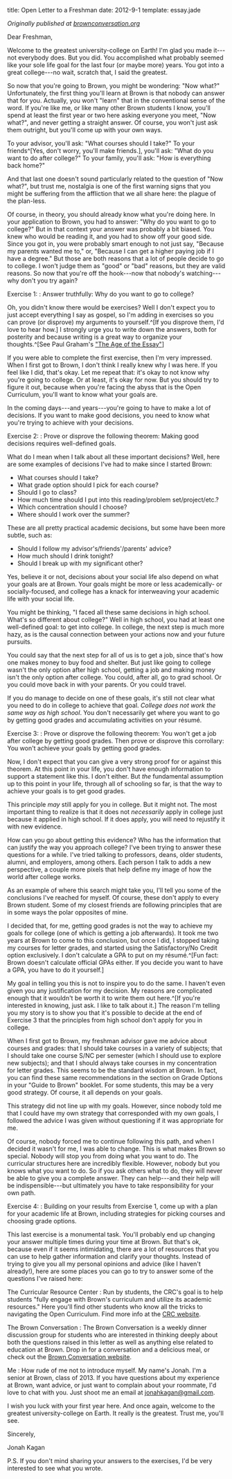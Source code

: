 title: Open Letter to a Freshman
date: 2012-9-1
template: essay.jade

*Originally published at [brownconversation.org](http://www.brownconversation.org)*

Dear Freshman,

Welcome to the greatest university-college on Earth! I'm glad you made
it---not everybody does. But you did. You accomplished what probably
seemed like your sole life goal for the last four (or maybe more)
years. You got into a great college---no wait, scratch that, I said
the greatest.

So now that you're going to Brown, you might be wondering: "Now what?"
Unfortunately, the first thing you'll learn at Brown is that nobody
can answer that for you. Actually, you won't "learn" that in the
conventional sense of the word. If you're like me, or like many other
Brown students I know, you'll spend at least the first year or two
here asking everyone you meet, "Now what?", and never getting a
straight answer. Of course, you won't just ask them outright, but
you'll come up with your own ways.

To your advisor, you'll ask: "What courses should I take?" To your
friends^[Yes, don't worry, you'll make friends.], you'll ask: "What do
you want to do after college?" To your family, you'll ask: "How is
everything back home?"

And that last one doesn't sound particularly related to the question
of "Now what?", but trust me, nostalgia is one of the first warning
signs that you might be suffering from the affliction that we all
share here: the plague of the plan-less.

Of course, in theory, you should already know what you're doing here.
In your application to Brown, you had to answer: "Why do you want to
go to college?" But in that context your answer was probably a bit
biased. You knew who would be reading it, and you had to show off your
good side. Since you got in, you were probably smart enough to not
just say, "Because my parents wanted me to," or, "Because I can get a
higher paying job if I have a degree." But those are both reasons that
a lot of people decide to go to college. I won't judge them as "good"
or "bad" reasons, but they are valid reasons. So now that you're off
the hook---now that nobody's watching---why don't you try again?

Exercise 1:
:   Answer truthfully: Why do you want to go to college?

Oh, you didn't know there would be exercises? Well I don't expect you
to just accept everything I say as gospel, so I'm adding in exercises
so you can prove (or disprove) my arguments to yourself.^[If you
disprove them, I'd love to hear how.] I strongly urge you to write
down the answers, both for posterity and because writing is a great
way to organize your thoughts.^[See Paul Graham's ["The Age of the
Essay"](http://www.paulgraham.com/essay.html)]

If you were able to complete the first exercise, then I'm very
impressed. When I first got to Brown, I don't think I really knew why
I was here. If you feel like I did, that's okay. Let me repeat that:
it's okay to not know why you're going to college. Or at least, it's
okay for now. But you should try to figure it out, because when you're
facing the abyss that is the Open Curriculum, you'll want to know what
your goals are.

In the coming days---and years---you're going to have to make a lot of
decisions. If you want to make good decisions, you need to know what
you're trying to achieve with your decisions.

Exercise 2:
:   Prove or disprove the following theorem: Making good
    decisions requires well-defined goals.

What do I mean when I talk about all these important decisions? Well,
here are some examples of decisions I've had to make since I started
Brown:

- What courses should I take?
- What grade option should I pick for each course?
- Should I go to class?
- How much time should I put into this reading/problem
  set/project/etc.?
- Which concentration should I choose?
- Where should I work over the summer?

These are all pretty practical academic decisions, but some have been
more subtle, such as:

- Should I follow my advisor's/friends'/parents' advice?
- How much should I drink tonight?
- Should I break up with my significant other?

Yes, believe it or not, decisions about your social life also depend
on what your goals are at Brown. Your goals might be more or less
academically- or socially-focused, and college has a knack for
interweaving your academic life with your social life.

You might be thinking, "I faced all these same decisions in high
school. What's so different about college?" Well in high school, you
had at least one well-defined goal: to get into college. In college,
the next step is much more hazy, as is the causal connection between
your actions now and your future pursuits.

You could say that the next step for all of us is to get a job, since
that's how one makes money to buy food and shelter. But just like
going to college wasn't the only option after high school, getting a
job and making money isn't the only option after college. You could,
after all, go to grad school. Or you could move back in with your
parents. Or you could travel.

If you do manage to decide on one of these goals, it's still not clear
what you need to do in college to achieve that goal. *College does not
work the same way as high school*. You don't necessarily get where you
want to go by getting good grades and accumulating activities on your
résumé.

Exercise 3:
:   Prove or disprove the following theorem: You won't get a job
    after college by getting good grades. Then prove or disprove this
    corrollary: You won't achieve your goals by getting good grades.

Now, I don't expect that you can give a very strong proof for or
against this theorem. At this point in your life, you don't have
enough information to support a statement like this. I don't either.
But *the* fundamental assumption up to this point in your life,
through all of schooling so far, is that the way to achieve your goals
is to get good grades.

This principle *may* still apply for you in college. But it might not.
The most important thing to realize is that it does not *necessarily*
apply in college just because it applied in high school. If it does
apply, you will need to rejustify it with new evidence.

How can you go about getting this evidence? Who has the information
that can justify the way you approach college? I've been trying to
answer these questions for a while. I've tried talking to professors,
deans, older students, alumni, and employers, among others. Each
person I talk to adds a new perspective, a couple more pixels that
help define my image of how the world after college works.

As an example of where this search might take you, I'll tell you some
of the conclusions I've reached for myself. Of course, these don't
apply to every Brown student. Some of my closest friends are following
principles that are in some ways the polar opposites of mine.

I decided that, for me, getting good grades is not the way to achieve
my goals for college (one of which is getting a job afterwards). It
took me two years at Brown to come to this conclusion, but once I did,
I stopped taking my courses for letter grades, and started using the
Satisfactory/No Credit option exclusively. I don't calculate a GPA to
put on my résumé.^[Fun fact: Brown doesn't calculate official GPAs
either. If you decide you want to have a GPA, you have to do it
yourself.]

My goal in telling you this is not to inspire you to do the same. I
haven't even given you any justification for my decision. My reasons
are complicated enough that it wouldn't be worth it to write them out
here.^[If you're interested in knowing, just ask. I like to talk
about it.] The reason I'm telling you my story is to show you
that it's possible to decide at the end of Exercise 3 that the
principles from high school don't apply for you in college.

When I first got to Brown, my freshman advisor gave me advice about
courses and grades: that I should take courses in a variety of
subjects; that I should take one course S/NC per semester (which I
should use to explore new subjects); and that I should always take
courses in my concentration for letter grades. This seems to be the
standard wisdom at Brown. In fact, you can find these same
recommendations in the section on Grade Options in your "Guide to
Brown" booklet. For some students, this may be a very good strategy.
Of course, it all depends on your goals.

This strategy did not line up with my goals. However, since
nobody told me that I could have my own strategy that corresponded
with my own goals, I followed the advice I was given without
questioning if it was appropriate for me.

Of course, nobody forced me to continue following this path, and when
I decided it wasn't for me, I was able to change. This is what makes
Brown so special. Nobody will stop you from doing what you want to do.
The curricular structures here are incredibly flexible. However,
nobody but you knows what you want to do. So if you ask others what to
do, they will never be able to give you a complete answer. They can
help---and their help will be indispensible---but ultimately you have
to take responsibility for your own path.

Exercise 4:
:   Building on your results from Exercise 1, come up with a plan for
    your academic life at Brown, including strategies for picking courses
    and choosing grade options.

This last exercise is a monumental task. You'll probably end up
changing your answer multiple times during your time at Brown. But
that's ok, because even if it seems intimidating, there are a lot of
resources that you can use to help gather information and clarify your
thoughts. Instead of trying to give you all my personal opinions and
advice (like I haven't already!), here are some places you can go to
try to answer some of the questions I've raised here:

The Curricular Resource Center
:   Run by students, the CRC's goal is
    to help students "fully engage with Brown's curriculum and utilize its
    academic resources." Here you'll find other students who know all the
    tricks to navigating the Open Curriculum. Find more info at the
    [CRC website](http://brown.edu/academics/college/advising/curricular-resource-center/).

The Brown Conversation
:   The Brown Conversation is a weekly dinner
    discussion group for students who are interested in thinking deeply
    about both the questions raised in this letter as well as anything
    else related to education at Brown. Drop in for a conversation and a
    delicious meal, or check out the [Brown Conversation website](http://brownconversation.org).

Me
:   How rude of me not to introduce myself. My name's Jonah. I'm a
    senior at Brown, class of 2013. If you have questions about my
    experience at Brown, want advice, or just want to complain about your
    roommate, I'd love to chat with you. Just shoot me an email at
    <a href="mailto:jonahkagan@gmail.com">jonahkagan@gmail.com</a>.

I wish you luck with your first year here. And once again, welcome to
the greatest university-college on Earth. It really is the greatest.
Trust me, you'll see.

Sincerely,

Jonah Kagan

P.S. If you don't mind sharing your answers to the exercises, I'd be
very interested to see what you wrote.
